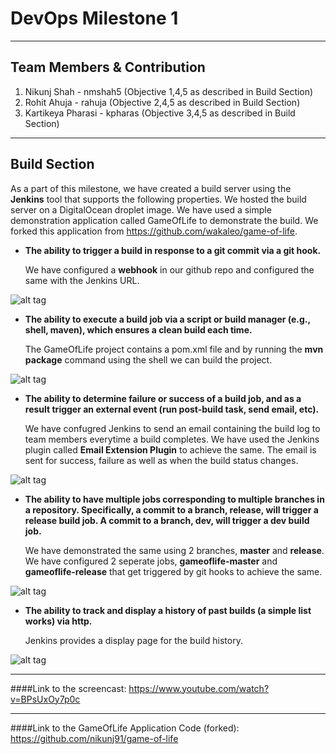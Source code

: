 # DevOps Milestone 1

<hr/>

## Team Members & Contribution
1. Nikunj Shah - nmshah5 (Objective 1,4,5 as described in Build Section)
2. Rohit Ahuja - rahuja (Objective 2,4,5 as described in Build Section)
3. Kartikeya Pharasi - kpharas (Objective 3,4,5 as described in Build Section)

<hr/>

## Build Section

As a part of this milestone, we have created a build server using the **Jenkins** tool that supports the following properties. We hosted the build server on a DigitalOcean droplet image. We have used a simple demonstration application called GameOfLife to demonstrate the build. We forked this application from https://github.com/wakaleo/game-of-life.

* **The ability to trigger a build in response to a git commit via a git hook.**

   We have configured a **webhook** in our github repo and configured the same with the Jenkins URL.

![alt tag](https://github.ncsu.edu/nmshah5/DevOps_M1/blob/master/Jenkins_Webhook.png)

* **The ability to execute a build job via a script or build manager (e.g., shell, maven), which ensures a clean build each time.**

   The GameOfLife project contains a pom.xml file and by running the **mvn package** command using the shell we can build the project.

![alt tag](https://github.ncsu.edu/nmshah5/DevOps_M1/blob/master/Jenkins_Maven.png)

* **The ability to determine failure or success of a build job, and as a result trigger an external event (run post-build task, send email, etc).**
  
   We have confugred Jenkins to send an email containing the build log to team members everytime a build completes. We have used the Jenkins plugin called **Email Extension Plugin** to achieve the same. The email is sent for success, failure as well as when the build status changes.

![alt tag](https://github.ncsu.edu/nmshah5/DevOps_M1/blob/master/Jenkins_Email.png)

* **The ability to have multiple jobs corresponding to multiple branches in a repository. Specifically, a commit to a branch, release, will trigger a release build job. A commit to a branch, dev, will trigger a dev build job.**
   
   We have demonstrated the same using 2 branches, **master** and **release**. We have configured 2 seperate jobs, **gameoflife-master** and **gameoflife-release** that get triggered by git hooks to achieve the same.

![alt tag](https://github.ncsu.edu/nmshah5/DevOps_M1/blob/master/Jenkins_Jobs.png)

* **The ability to track and display a history of past builds (a simple list works) via http.**
   
   Jenkins provides a display page for the build history.

![alt tag](https://github.ncsu.edu/nmshah5/DevOps_M1/blob/master/Jenkins_Build_History.png)

<hr/>

####Link to the screencast: https://www.youtube.com/watch?v=BPsUxOy7p0c

<hr/>

####Link to the GameOfLife Application Code (forked): https://github.com/nikunj91/game-of-life
